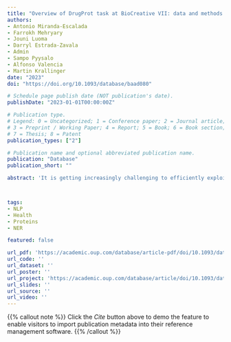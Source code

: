 ```yaml
---
title: "Overview of DrugProt task at BioCreative VII: data and methods for large-scale text mining and knowledge graph generation of heterogenous chemical–protein relations"
authors:
- Antonio Miranda-Escalada
- Farrokh Mehryary
- Jouni Luoma
- Darryl Estrada-Zavala
- Admin
- Sampo Pyysalo
- Alfonso Valencia
- Martin Krallinger
date: "2023"
doi: "https://doi.org/10.1093/database/baad080"

# Schedule page publish date (NOT publication's date).
publishDate: "2023-01-01T00:00:00Z"

# Publication type.
# Legend: 0 = Uncategorized; 1 = Conference paper; 2 = Journal article;
# 3 = Preprint / Working Paper; 4 = Report; 5 = Book; 6 = Book section;
# 7 = Thesis; 8 = Patent
publication_types: ["2"]

# Publication name and optional abbreviated publication name.
publication: "Database"
publication_short: ""

abstract: 'It is getting increasingly challenging to efficiently exploit drug-related information described in the growing amount of scientific literature. Indeed, for drug–gene/protein interactions, the challenge is even bigger, considering the scattered information sources and types of interactions. However, their systematic, large-scale exploitation is key for developing tools, impacting knowledge fields as diverse as drug design or metabolic pathway research. Previous efforts in the extraction of drug–gene/protein interactions from the literature did not address these scalability and granularity issues. To tackle them, we have organized the DrugProt track at BioCreative VII. In the context of the track, we have released the DrugProt Gold Standard corpus, a collection of 5000 PubMed abstracts, manually annotated with granular drug–gene/protein interactions. We have proposed a novel large-scale track to evaluate the capacity of natural language processing systems to scale to the range of millions of documents, and generate with their predictions a silver standard knowledge graph of 53 993 602 nodes and 19 367 406 edges. Its use exceeds the shared task and points toward pharmacological and biological applications such as drug discovery or continuous database curation. Finally, we have created a persistent evaluation scenario on CodaLab to continuously evaluate new relation extraction systems that may arise. Thirty teams from four continents, which involved 110 people, sent 107 submission runs for the Main DrugProt track, and nine teams submitted 21 runs for the Large Scale DrugProt track. Most participants implemented deep learning approaches based on pretrained transformer-like language models (LMs) such as BERT or BioBERT, reaching precision and recall values as high as 0.9167 and 0.9542 for some relation types. Finally, some initial explorations of the applicability of the knowledge graph have shown its potential to explore the chemical–protein relations described in the literature, or chemical compound–enzyme interactions.'



tags:
- NLP
- Health
- Proteins
- NER

featured: false

url_pdf: 'https://academic.oup.com/database/article-pdf/doi/10.1093/database/baad080/53895851/baad080.pdf'
url_code: ''
url_dataset: ''
url_poster: ''
url_project: 'https://academic.oup.com/database/article/doi/10.1093/database/baad080/7453369'
url_slides: ''
url_source: ''
url_video: ''
---
```

{{% callout note %}}
Click the _Cite_ button above to demo the feature to enable visitors to import publication metadata into their reference management software.
{{% /callout %}}                           

